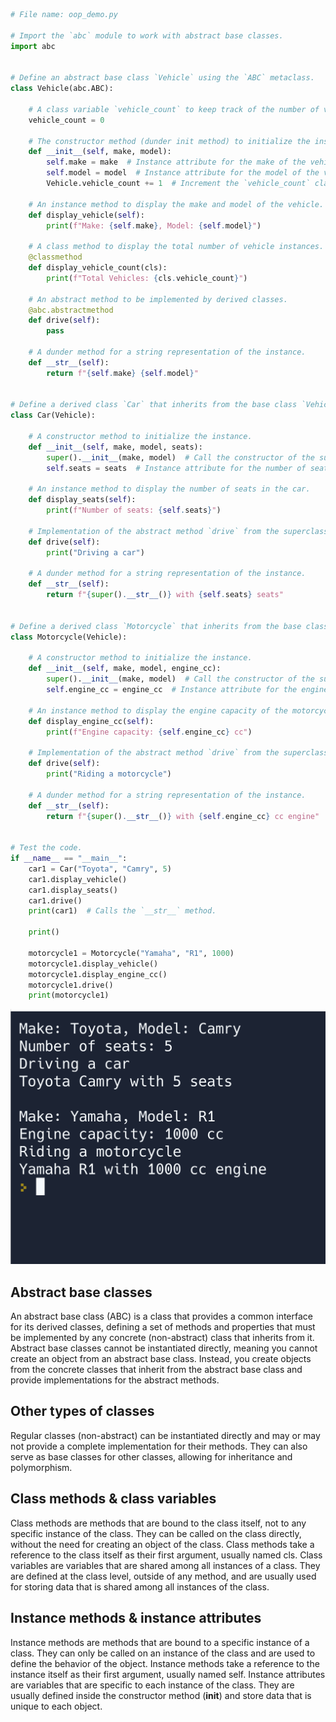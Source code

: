 <!-- created with ChatGPT -->
<!-- Prompt:
Please create a .py file with comments explaining the code, that demonstrates these aspects of Object Oriented Programming in Python and include anything else that's relevant and fits in with the topic:
- classes
- base classes/derived classes
- sub class/super class
- abstract base classes
- decorators in Python OOP
- instance methods, instance attributed, dunder init method
- dunder methods, data model methods, magic methods
- class methods, class variables -->
<!-- Prompt:
Please give an explanation of an abstract base class vs other types of classes, and an explanation of class methods & class variables vs. instance methods & instance attributes -->

```python
# File name: oop_demo.py

# Import the `abc` module to work with abstract base classes.
import abc


# Define an abstract base class `Vehicle` using the `ABC` metaclass.
class Vehicle(abc.ABC):

    # A class variable `vehicle_count` to keep track of the number of vehicle instances.
    vehicle_count = 0

    # The constructor method (dunder init method) to initialize the instance.
    def __init__(self, make, model):
        self.make = make  # Instance attribute for the make of the vehicle.
        self.model = model  # Instance attribute for the model of the vehicle.
        Vehicle.vehicle_count += 1  # Increment the `vehicle_count` class variable.

    # An instance method to display the make and model of the vehicle.
    def display_vehicle(self):
        print(f"Make: {self.make}, Model: {self.model}")

    # A class method to display the total number of vehicle instances.
    @classmethod
    def display_vehicle_count(cls):
        print(f"Total Vehicles: {cls.vehicle_count}")

    # An abstract method to be implemented by derived classes.
    @abc.abstractmethod
    def drive(self):
        pass

    # A dunder method for a string representation of the instance.
    def __str__(self):
        return f"{self.make} {self.model}"


# Define a derived class `Car` that inherits from the base class `Vehicle`.
class Car(Vehicle):

    # A constructor method to initialize the instance.
    def __init__(self, make, model, seats):
        super().__init__(make, model)  # Call the constructor of the superclass `Vehicle`.
        self.seats = seats  # Instance attribute for the number of seats in the car.

    # An instance method to display the number of seats in the car.
    def display_seats(self):
        print(f"Number of seats: {self.seats}")

    # Implementation of the abstract method `drive` from the superclass `Vehicle`.
    def drive(self):
        print("Driving a car")

    # A dunder method for a string representation of the instance.
    def __str__(self):
        return f"{super().__str__()} with {self.seats} seats"


# Define a derived class `Motorcycle` that inherits from the base class `Vehicle`.
class Motorcycle(Vehicle):

    # A constructor method to initialize the instance.
    def __init__(self, make, model, engine_cc):
        super().__init__(make, model)  # Call the constructor of the superclass `Vehicle`.
        self.engine_cc = engine_cc  # Instance attribute for the engine capacity.

    # An instance method to display the engine capacity of the motorcycle.
    def display_engine_cc(self):
        print(f"Engine capacity: {self.engine_cc} cc")

    # Implementation of the abstract method `drive` from the superclass `Vehicle`.
    def drive(self):
        print("Riding a motorcycle")

    # A dunder method for a string representation of the instance.
    def __str__(self):
        return f"{super().__str__()} with {self.engine_cc} cc engine"


# Test the code.
if __name__ == "__main__":
    car1 = Car("Toyota", "Camry", 5)
    car1.display_vehicle()
    car1.display_seats()
    car1.drive()
    print(car1)  # Calls the `__str__` method.

    print()

    motorcycle1 = Motorcycle("Yamaha", "R1", 1000)
    motorcycle1.display_vehicle()
    motorcycle1.display_engine_cc()
    motorcycle1.drive()
    print(motorcycle1)

```

![output](output.png)

## Abstract base classes

An abstract base class (ABC) is a class that provides a common interface for its derived classes, defining a set of methods and properties that must be implemented by any concrete (non-abstract) class that inherits from it. Abstract base classes cannot be instantiated directly, meaning you cannot create an object from an abstract base class. Instead, you create objects from the concrete classes that inherit from the abstract base class and provide implementations for the abstract methods.

## Other types of classes

Regular classes (non-abstract) can be instantiated directly and may or may not provide a complete implementation for their methods. They can also serve as base classes for other classes, allowing for inheritance and polymorphism.

## Class methods & class variables

Class methods are methods that are bound to the class itself, not to any specific instance of the class. They can be called on the class directly, without the need for creating an object of the class. Class methods take a reference to the class itself as their first argument, usually named cls. Class variables are variables that are shared among all instances of a class. They are defined at the class level, outside of any method, and are usually used for storing data that is shared among all instances of the class.

## Instance methods & instance attributes

Instance methods are methods that are bound to a specific instance of a class. They can only be called on an instance of the class and are used to define the behavior of the object. Instance methods take a reference to the instance itself as their first argument, usually named self. Instance attributes are variables that are specific to each instance of the class. They are usually defined inside the constructor method (__init__) and store data that is unique to each object.
